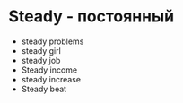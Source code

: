 # Steady - постоянный

- steady problems
- steady girl
- steady job
- Steady income
- steady increase
- Steady beat
